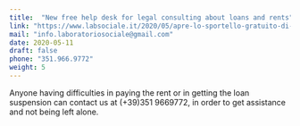 ```yaml
---
title:  "New free help desk for legal consulting about loans and rents"
link: "https://www.labsociale.it/2020/05/apre-lo-sportello-gratuito-di-consulenza-legale-mutui-e-affitti/"
mail: "info.laboratoriosociale@gmail.com"
date: 2020-05-11
draft: false
phone: "351.966.9772"
weight: 5
---
```


Anyone having difficulties in paying the rent or in getting the loan suspension can contact us at (+39)351 9669772, in order to get assistance and not being left alone.
